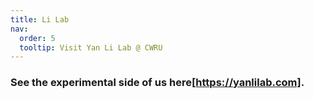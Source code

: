```yaml
---
title: Li Lab
nav:
  order: 5
  tooltip: Visit Yan Li Lab @ CWRU
---
```


### See the experimental side of us here[https://yanlilab.com].
